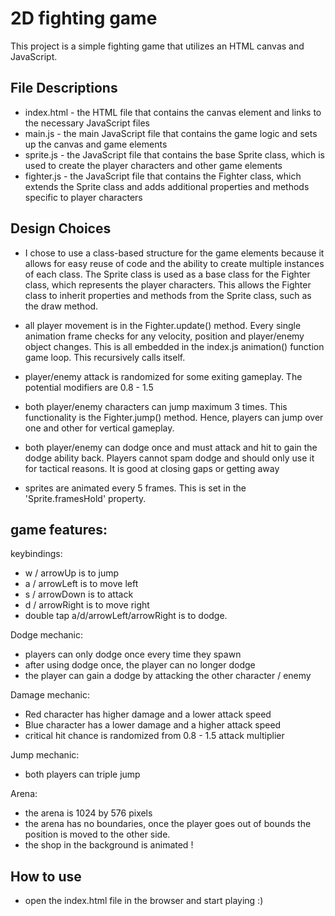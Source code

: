 # 2D fighting game
This project is a simple fighting game that utilizes an HTML canvas and JavaScript.

## File Descriptions
- index.html - the HTML file that contains the canvas element and links to the necessary JavaScript files
- main.js - the main JavaScript file that contains the game logic and sets up the canvas and game elements
- sprite.js - the JavaScript file that contains the base Sprite class, which is used to create the player characters and other game elements
- fighter.js - the JavaScript file that contains the Fighter class, which extends the Sprite class and adds additional properties and methods specific to player characters

## Design Choices
- I chose to use a class-based structure for the game elements because it allows for easy reuse of code and the ability to create multiple instances of each class. The Sprite class is used as a base class for the Fighter class, which represents the player characters. This allows the Fighter class to inherit properties and methods from the Sprite class, such as the draw method.

- all player movement is in the Fighter.update() method. Every single animation frame checks for any velocity, position and player/enemy object changes. This is all embedded in the index.js animation() function game loop. This recursively calls itself.

- player/enemy attack is randomized for some exiting gameplay. The potential modifiers are 0.8 - 1.5

- both player/enemy characters can jump maximum 3 times. This functionality is the Fighter.jump() method. Hence, players can jump over one and other for vertical gameplay.

- both player/enemy can dodge once and must attack and hit to gain the dodge ability back. Players cannot spam dodge and should only use it for tactical reasons. It is good at closing gaps or getting away

- sprites are animated every 5 frames. This is set in the 'Sprite.framesHold' property. 

## game features:

keybindings:

- w / arrowUp is to jump
- a / arrowLeft is to move left
- s / arrowDown is to attack
- d / arrowRight is to move right
- double tap a/d/arrowLeft/arrowRight is to dodge.

Dodge mechanic:
- players can only dodge once every time they spawn
- after using dodge once, the player can no longer dodge
- the player can gain a dodge by attacking the other character / enemy

Damage mechanic:
- Red character has higher damage and a lower attack speed
- Blue character has a lower damage and a higher attack speed
- critical hit chance is randomized from 0.8 - 1.5 attack multiplier

Jump mechanic:
- both players can triple jump

Arena:
- the arena is 1024 by 576 pixels
- the arena has no boundaries, once the player goes out of bounds the position is moved to the other side.
- the shop in the background is animated !

## How to use
- open the index.html file in the browser and start playing :)



